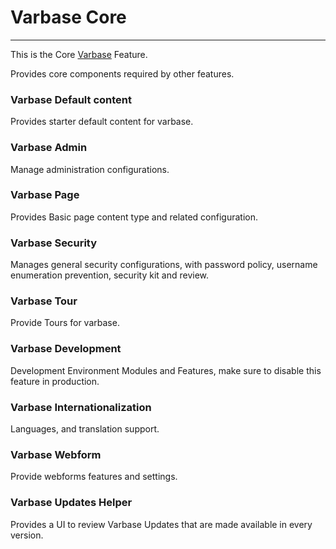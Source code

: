 # Varbase Core
---

This is the Core [Varbase](https://www.drupal.org/project/varbase) Feature.

Provides core components required by other features.


### Varbase Default content
Provides starter default content for varbase.

### Varbase Admin
Manage administration configurations.

### Varbase Page
Provides Basic page content type and related configuration.

### Varbase Security
Manages general security configurations, with password policy,
 username enumeration prevention, security kit and review.

### Varbase Tour
Provide Tours for varbase.

### Varbase Development
Development Environment Modules and Features, make sure to disable
 this feature in production.

### Varbase Internationalization
Languages, and translation support.

### Varbase Webform
Provide webforms features and settings.

### Varbase Updates Helper
Provides a UI to review Varbase Updates that are made available in every version.